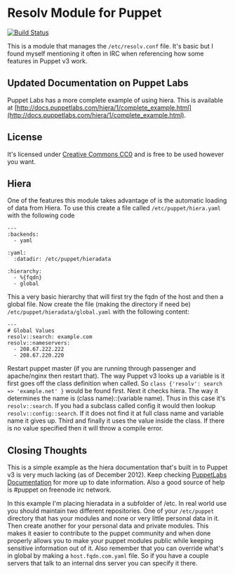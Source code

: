 Resolv Module for Puppet
========================

[![Build Status](https://secure.travis-ci.org/vrillusions/puppet-resolv.png)](http://travis-ci.org/vrillusions/puppet-resolv)

This is a module that manages the `/etc/resolv.conf` file.  It's basic but I found myself mentioning it often in IRC when referencing how some features in Puppet v3 work.

Updated Documentation on Puppet Labs
------------------------------------

Puppet Labs has a more complete example of using hiera.  This is available at [http://docs.puppetlabs.com/hiera/1/complete_example.html](http://docs.puppetlabs.com/hiera/1/complete_example.html).

License
-------

It's licensed under [Creative Commons CC0](http://creativecommons.org/publicdomain/zero/1.0/) and is free to be used however you want.

Hiera
-----

One of the features this module takes advantage of is the automatic loading of data from Hiera.  To use this create a file called `/etc/puppet/hiera.yaml` with the following code

    ---
    :backends:
      - yaml
    
    :yaml:
      :datadir: /etc/puppet/hieradata
    
    :hierarchy:
      - %{fqdn}
      - global

This a very basic hierarchy that will first try the fqdn of the host and then a global file.  Now create the file (making the directory if need be) `/etc/puppet/hieradata/global.yaml` with the following content:

    ---
    # Global Values
    resolv::search: example.com
    resolv::nameservers:
      - 208.67.222.222
      - 208.67.220.220

Restart puppet master (if you are running through passenger and apache/nginx then restart that).  The way Puppet v3 looks up a variable is it first goes off the class definition when called.  So `class {'resolv': search => 'example.net' }` would be found first.  Next it checks hiera.  The way it determines the name is (class name)::(variable name).  Thus in this case it's `resolv::search`.  If you had a subclass called config it would then lookup `resolv::config::search`.  If it does not find it at full class name and variable name it gives up.  Third and finally it uses the value inside the class.  If there is no value specified then it will throw a compile error.

Closing Thoughts
----------------

This is a simple example as the hiera documentation that's built in to Puppet v3 is very much lacking (as of December 2012).  Keep checking [PuppetLabs Documentation](http://docs.puppetlabs.com/) for more up to date information.  Also a good source of help is #puppet on freenode irc network.

In this example I'm placing hieradata in a subfolder of /etc. In real world use you should maintain two different repositories.  One of your `/etc/puppet` directory that has your modules and none or very little personal data in it.  Then create another for your personal data and private modules.  This makes it easier to contribute to the puppet community and when done properly allows you to make your puppet modules public while keeping sensitive information out of it.  Also remember that you can override what's in global by making a `host.fqdn.com.yaml` file.  So if you have a couple servers that talk to an internal dns server you can specify it there.
